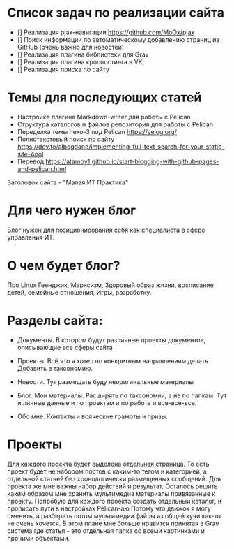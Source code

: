 # Список задач по реализации сайта

- [] Реализация pjax-навигации https://github.com/MoOx/pjax
- [] Поиск информации по автоматическому добавлению страниц из GitHub (очень важно для новостей)
- [] Реализация плагина библиотеки для Grav
- [] Реализация плагина кроспостинга в VK
- [] Реализация поиска по сайту

# Темы для последующих статей
- Настройка плагина Markdown-writer для работы с Pelican
- Структура каталогов и файлов репозитория для работы с Pelican
- Переделка темы hexo-3 под Pelican https://yelog.org/
- Полнотекстовый поиск по сайту https://dev.to/albogdano/implementing-full-text-search-for-your-static-site-4ool
- Перевод https://atamby1.github.io/start-blogging-with-github-pages-and-pelican.html

Заголовок сайта - "Малая ИТ Практика"

# Для чего нужен блог
Блог нужен для позиционирования себя как специалиста в сфере управления ИТ.

# О чем будет блог?
Про Linux Геенджик, Марксизм, Здоровый образ жизни, восписание детей, семейные отношения, Игры, разработку.


# Разделы сайта:
- Документы. В котором будут различные проекты документов, описывающие все сферы
    сайта
- Проекты. Всё что я хотел по конкретным направлениям делать. Добавить в таксономию.

- Новости. Тут размещать буду неоригинальные материалы

- Блог. Мои материалы. Расширять по таксономии, а не по папкам. Тут и личные данные и по проектам и по работе и все-все-все.

- Обо мне. Контакты и всяческие грамоты и призы.

# Проекты
Для каждого проекта будет выделена отдельная страница. То есть проект будет не набором постов с каким-то тегом и категорией, а отдельной статьей без хронологически размещенных сообщений. Для проекта же мне важны набор действий и результат. Осталось решить каким образом мне хранить мультимедиа материалы привязанные к проекту. Попробую для каждого проекта создать отдельный каталог, и прописать пути в настройках Pelican-аю Потому что движок я могу сменить, а разбирать потом мультимедиа файлы из общей кучи как-то не очень хочется. В этом плане мне больше нравится принятая в Grav система где статья - это отдельная папка со всеми картинками и прочими объектами.
